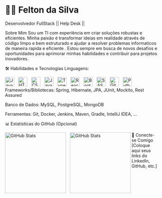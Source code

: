 # 👨‍💻 Felton da Silva

Desenvolvedor FullStack || Help Desk ||

Sobre Mim
Sou um TI com experiência em criar soluções robustas e eficientes. Minha paixão é transformar ideias em realidade através de código limpo e bem estruturado e ajudar a resolver problemas informaticos de maneira rapida e eficiente . Estou sempre em busca de novos desafios e oportunidades para aprimorar minhas habilidades e contribuir para projetos inovadores.

🛠️ Habilidades e Tecnologias
Linguagens:

<img
align="left"
alt="Java"
title="Java"
width="30px"
style="padding-right: 10px;"
src="https://cdn.jsdelivr.net/gh/devicons/devicon@latest/icons/java/java-original.svg"
/>
<img
align="left"
alt="HTML"
title="HTML"
width="30px"
style="padding-right: 10px;"
src="https://cdn.jsdelivr.net/gh/devicons/devicon@latest/icons/html5/html5-original.svg"
/>
<img
align="left"
alt="CSS"
title="CSS"
width="30px"
style="padding-right: 10px;"
src="https://cdn.jsdelivr.net/gh/devicons/devicon@latest/icons/css3/css3-original.svg"
/>
<img
align="left"
alt="JavaScript"
title="JavaScript"
width="30px"
style="padding-right: 10px;"
src="https://cdn.jsdelivr.net/gh/devicons/devicon@latest/icons/javascript/javascript-original.svg"
/>
<img
align="left"
alt="TypeScript"
title="TypeScript"
width="30px"
style="padding-right: 10px;"
src="https://cdn.jsdelivr.net/gh/devicons/devicon@latest/icons/typescript/typescript-original.svg"
/>
<img
align="left"
alt="React"
title="React"
width="30px"
style="padding-right: 10px;"
src="https://cdn.jsdelivr.net/gh/devicons/devicon@latest/icons/react/react-original.svg"
/>
<img
align="left"
alt="Bootstrap"
title="Bootstrap"
width="30px"
style="padding-right: 10px;"
src="https://cdn.jsdelivr.net/gh/devicons/devicon@latest/icons/bootstrap/bootstrap-original.svg"
/>

<img
align="left"
alt="SASS"
title="SASS"
width="30px"
style="padding-right: 10px;"
src="https://cdn.jsdelivr.net/gh/devicons/devicon@latest/icons/sass/sass-original.svg"
/>

<img
align="left"
alt="Git"
title="Git"
width="30px"
style="padding-right: 10px;"
src="https://cdn.jsdelivr.net/gh/devicons/devicon@latest/icons/git/git-original.svg"
/>
<img
align="left"
alt="Python"
title="Python"
width="30px"
style="padding-right: 10px;"
src="https://cdn.jsdelivr.net/gh/devicons/devicon@latest/icons/python/python-original.svg"
/>

<br/>
<br/>
Frameworks/Bibliotecas: Spring, Hibernate, JPA, JUnit, Mockito, Rest Assured

Banco de Dados: MySQL, PostgreSQL, MongoDB

Ferramentas: Git, Docker, Jenkins, Maven, Gradle, IntelliJ IDEA, ...

📊 Estatísticas do GitHub (Opcional)
<p>
<img
align="left"
alt="GitHub Stats"
height="200"
style="padding-right: 10px;"
src="https://github-readme-stats.vercel.app/api?username=Felton7JE&show_icons=true&theme=tokyonight&include_all_commits=true&locale=pt-br"
/>
<img
align="left"
alt="GitHub Stats"
height="200"
src="https://github-readme-stats.vercel.app/api/top-langs/?username=Felton7JE&theme=tokyonight&layout=compact&custom_title=Tecnologias&langs_count=9"
/>

</p>
🔗 Conecte-se Comigo
[Coloque aqui seus links do LinkedIn, GitHub, etc.]
